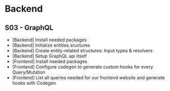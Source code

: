 # Backend

## S03 - GraphQL

- [Backend] Install needed packages
- [Backend] Initialize entities sructures
- [Backend] Create entity-related structures: Input types & resolvers
- [Backend] Setup GraphQL api itself
- [Frontend] Install needed packages
- [Frontend] Configure codegen to generate custom hooks for every Query/Mutation
- [Frontend] List all queries needed for our frontend website and generate hooks with Codegen
